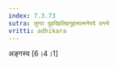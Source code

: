 ```yaml
---
index: 7.3.73
sutra: लुग्वा दुहदिहलिहगुहामात्मनेपदे दन्त्ये
vritti: adhikara
---
```


 अङ्गस्य [6।4।1] 